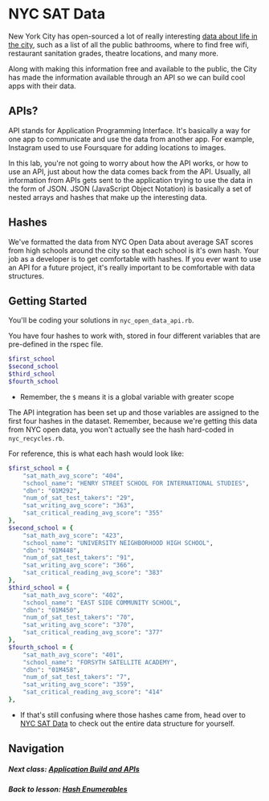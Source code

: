 # NYC SAT Data
New York City has open-sourced a lot of really interesting [data about life in the city](https://nycopendata.socrata.com/), such as a list of all the public bathrooms, where to find free wifi, restaurant sanitation grades, theatre locations, and many more. 

Along with making this information free and available to the public, the City has made the information available through an API so we can build cool apps with their data. 

## APIs?

API stands for Application Programming Interface. It's basically a way for one app to communicate and use the data from another app. For example, Instagram used to use Foursquare for adding locations to images.

In this lab, you're not going to worry about how the API works, or how to use an API, just about how the data comes back from the API. Usually, all information from APIs gets sent to the application trying to use the data in the form of JSON. JSON (JavaScript Object Notation) is basically a set of nested arrays and hashes that make up the interesting data.

## Hashes

We've formatted the data from NYC Open Data about average SAT scores from high schools around the city so that each school is it's own hash. Your job as a developer is to get comfortable with hashes. If you ever want to use an API for a future project, it's really important to be comfortable with data structures.


## Getting Started
You'll be coding your solutions in `nyc_open_data_api.rb`.

You have four hashes to work with, stored in four different variables that are pre-defined in the rspec file.

```ruby
$first_school
$second_school
$third_school
$fourth_school
```
- Remember, the `$` means it is a global variable with greater scope  

The API integration has been set up and those variables are assigned to the first four hashes in the dataset. Remember, because we're getting this data from NYC open data, you won't actually see the hash hard-coded in `nyc_recycles.rb`. 

For reference, this is what each hash would look like:

```ruby
$first_school = {
    "sat_math_avg_score": "404",
    "school_name": "HENRY STREET SCHOOL FOR INTERNATIONAL STUDIES",
    "dbn": "01M292",
    "num_of_sat_test_takers": "29",
    "sat_writing_avg_score": "363",
    "sat_critical_reading_avg_score": "355"
},
$second_school = {
    "sat_math_avg_score": "423",
    "school_name": "UNIVERSITY NEIGHBORHOOD HIGH SCHOOL",
    "dbn": "01M448",
    "num_of_sat_test_takers": "91",
    "sat_writing_avg_score": "366",
    "sat_critical_reading_avg_score": "383"
},
$third_school = {
    "sat_math_avg_score": "402",
    "school_name": "EAST SIDE COMMUNITY SCHOOL",
    "dbn": "01M450",
    "num_of_sat_test_takers": "70",
    "sat_writing_avg_score": "370",
    "sat_critical_reading_avg_score": "377"
},
$fourth_school = {
    "sat_math_avg_score": "401",
    "school_name": "FORSYTH SATELLITE ACADEMY",
    "dbn": "01M458",
    "num_of_sat_test_takers": "7",
    "sat_writing_avg_score": "359",
    "sat_critical_reading_avg_score": "414"
},
```
- If that's still confusing where those hashes came from, head over to [NYC SAT Data](https://data.cityofnewyork.us/resource/f9bf-2cp4.json) to check out the entire data structure for yourself. 

## Navigation  
##### Next class: [Application Build and APIs](https://github.com/Coderdotnew/intro_web_apps_bs/tree/master/11_class)  
##### Back to lesson: [Hash Enumerables](https://github.com/Coderdotnew/intro_web_apps_bs/tree/master/05_class/02_array_enumerables)   
